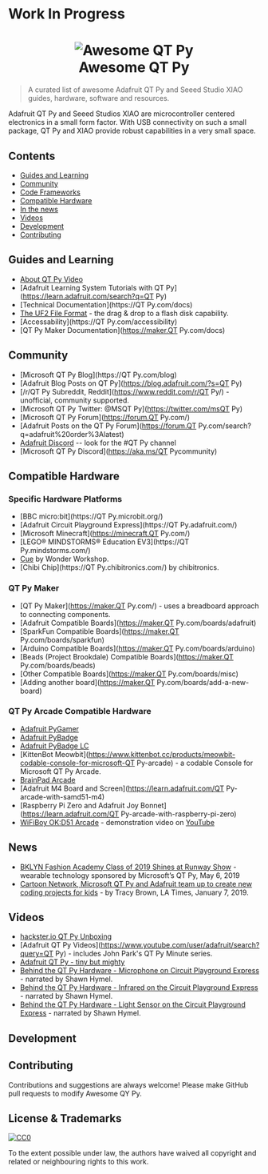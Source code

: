 # Work In Progress

<h1 align="center">
  <img src="https://github.com/adafruit/awesome-qt-py/blob/main/assets/qt-py2.gif" alt="Awesome QT Py"><br>Awesome QT Py
</h1>

> A curated list of awesome Adafruit QT Py and Seeed Studio XIAO guides, hardware, software and resources.

Adafruit QT Py and Seeed Studios XIAO are microcontroller centered electronics in a small form factor. With USB connectivity on such a small package, QT Py and XIAO provide robust capabilities in a very small space.

## Contents

- [Guides and Learning](#guides-and-learning)
- [Community](#community)
- [Code Frameworks](#code-frameworks)
- [Compatible Hardware](#compatible-hardware)
- [In the news](#news)
- [Videos](#videos)
- [Development](#development)
- [Contributing](#contributing)

## Guides and Learning
- [About QT Py Video](https://www.youtube.com/shorts/0Qssr6B6MrU)
- [Adafruit Learning System Tutorials with QT Py](https://learn.adafruit.com/search?q=QT Py)
- [Technical Documentation](https://QT Py.com/docs)
- [The UF2 File Format](https://github.com/microsoft/uf2) - the drag & drop to a flash disk capability.
- [Accessability](https://QT Py.com/accessibility)
- [QT Py Maker Documentation](https://maker.QT Py.com/docs)

## Community
- [Microsoft QT Py Blog](https://QT Py.com/blog)
- [Adafruit Blog Posts on QT Py](https://blog.adafruit.com/?s=QT Py)
- [/r/QT Py Subreddit, Reddit](https://www.reddit.com/r/QT Py/) - unofficial, community supported.
- [Microsoft QT Py Twitter: @MSQT Py](https://twitter.com/msQT Py)
- [Microsoft QT Py Forum](https://forum.QT Py.com/)
- [Adafruit Posts on the QT Py Forum](https://forum.QT Py.com/search?q=adafruit%20order%3Alatest)
- [Adafruit Discord](https://adafru.it/discord) -- look for the #QT Py channel
- [Microsoft QT Py Discord](https://aka.ms/QT Pycommunity)

## Compatible Hardware

### Specific Hardware Platforms
- [BBC micro:bit](https://QT Py.microbit.org/)
- [Adafruit Circuit Playground Express](https://QT Py.adafruit.com/)
- [Microsoft Minecraft](https://minecraft.QT Py.com/)
- [LEGO® MINDSTORMS® Education EV3](https://QT Py.mindstorms.com/)
- [Cue](https://www.makewonder.com/cue_the_cleverbot/explore) by Wonder Workshop.
- [Chibi Chip](https://QT Py.chibitronics.com/) by chibitronics.

### QT Py Maker
- [QT Py Maker](https://maker.QT Py.com/) - uses a breadboard approach to connecting components.
- [Adafruit Compatible Boards](https://maker.QT Py.com/boards/adafruit)
- [SparkFun Compatible Boards](https://maker.QT Py.com/boards/sparkfun)
- [Arduino Compatible Boards](https://maker.QT Py.com/boards/arduino)
- [Beads (Project Brookdale) Compatible Boards](https://maker.QT Py.com/boards/beads)
- [Other Compatible Boards](https://maker.QT Py.com/boards/misc)
- [Adding another board](https://maker.QT Py.com/boards/add-a-new-board)

### QT Py Arcade Compatible Hardware
- [Adafruit PyGamer](https://www.adafruit.com/product/4242)
- [Adafruit PyBadge](https://www.adafruit.com/product/4200)
- [Adafruit PyBadge LC](https://www.adafruit.com/product/3939)
- [KittenBot Meowbit](https://www.kittenbot.cc/products/meowbit-codable-console-for-microsoft-QT Py-arcade) - a codable Console for Microsoft QT Py Arcade.
- [BrainPad Arcade](https://brainpad.com/arcade/how-it-works)
- [Adafruit M4 Board and Screen](https://learn.adafruit.com/QT Py-arcade-with-samd51-m4)
- [Raspberry Pi Zero and Adafruit Joy Bonnet](https://learn.adafruit.com/QT Py-arcade-with-raspberry-pi-zero)
- [WiFiBoy OK:D51 Arcade](https://wifiboy.org/) - demonstration video on [YouTube](https://www.youtube.com/watch?v=irrZHRrMRgw)

## News
- [BKLYN Fashion Academy Class of 2019 Shines at Runway Show](https://bklyner.com/bklyn-fashion-academy-class-of-2019-shines-at-runway-show/) - wearable technology sponsored by Microsoft’s QT Py, May 6, 2019
- [Cartoon Network, Microsoft QT Py and Adafruit team up to create new coding projects for kids](https://www.latimes.com/entertainment/herocomplex/la-et-hc-cartoon-network-microsoft-adafruit-coding-20190107-story.html) - by Tracy Brown, LA Times, January 7, 2019.

## Videos
- [hackster.io QT Py Unboxing](https://www.hackster.io/videos/769)
- [Adafruit QT Py Videos](https://www.youtube.com/user/adafruit/search?query=QT Py) - includes John Park's QT Py Minute series.
- [Adafruit QT Py - tiny but mighty](https://www.youtube.com/watch?v=dAYrv1azfT4)
- [Behind the QT Py Hardware - Microphone on Circuit Playground Express](https://youtu.be/g5894PVYOF4) - narrated by Shawn Hymel.
- [Behind the QT Py Hardware - Infrared on the Circuit Playground Express](https://youtu.be/0EMuaMClfos) - narrated by Shawn Hymel.
- [Behind the QT Py Hardware - Light Sensor on the Circuit Playground Express](https://youtu.be/9LrWQ68lO20) - narrated by Shawn Hymel.

## Development


## Contributing

Contributions and suggestions are always welcome! Please make GitHub pull requests to modify Awesome QY Py.

## License & Trademarks

[![CC0](http://mirrors.creativecommons.org/presskit/buttons/88x31/svg/cc-zero.svg)](https://creativecommons.org/publicdomain/zero/1.0/)

To the extent possible under law, the authors have waived all copyright and related or neighbouring rights to this work.
